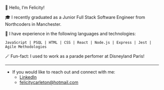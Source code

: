 👋 Hello, I’m Felicity!

🎓 I recently graduated as a Junior Full Stack Software Engineer from Northcoders in Manchester.

🌱 I have experience in the following languages and technologies:

    JavaScript | PSQL | HTML | CSS | React | Node.js | Express | Jest | Agile Methodologies

🪄 Fun-fact: I used to work as a parade perfomer at Disneyland Paris!

---

- If you would like to reach out and connect with me:
     - [LinkedIn](https://www.linkedin.com/in/felicityrc/)
     - felicitycarleton@hotmail.com
